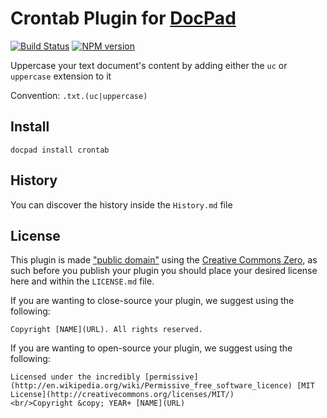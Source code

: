 # Crontab Plugin for [DocPad](http://docpad.org)

[![Build Status](https://secure.travis-ci.org/docpad/docpad-plugin-crontab.png?branch=master)](http://travis-ci.org/docpad/docpad-plugin-crontab "Check this project's build status on TravisCI")
[![NPM version](https://badge.fury.io/js/docpad-plugin-crontab.png)](https://npmjs.org/package/docpad-plugin-crontab "View this project on NPM")

Uppercase your text document's content by adding either the `uc` or `uppercase` extension to it

Convention:  `.txt.(uc|uppercase)`



## Install

```
docpad install crontab
```



## History
You can discover the history inside the `History.md` file



## License
This plugin is made ["public domain"](http://en.wikipedia.org/wiki/Public_domain) using the [Creative Commons Zero](http://creativecommons.org/publicdomain/zero/1.0/), as such before you publish your plugin you should place your desired license here and within the `LICENSE.md` file.

If you are wanting to close-source your plugin, we suggest using the following:

```
Copyright [NAME](URL). All rights reserved.
```

If you are wanting to open-source your plugin, we suggest using the following:

```
Licensed under the incredibly [permissive](http://en.wikipedia.org/wiki/Permissive_free_software_licence) [MIT License](http://creativecommons.org/licenses/MIT/)
<br/>Copyright &copy; YEAR+ [NAME](URL)
```